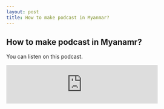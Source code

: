 ```yaml
---
layout: post
title: How to make podcast in Myanmar?
---
```


## How to make podcast in Myanamr?

You can listen on this podcast.
<iframe src="https://anchor.fm/cisco-ramon/embed" height="102px" width="400px" frameborder="0" scrolling="no"></iframe>